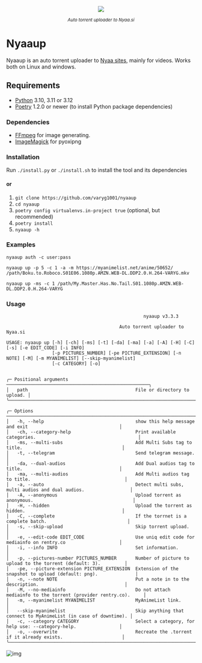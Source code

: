 <p align="center">
  <img src="https://forthebadge.com/images/badges/made-with-python.png"/>
</p>
<p align="center">
<sup><em>Auto torrent uploader to Nyaa.si</em></sup>
</p>

# Nyaaup

Nyaaup is an auto torrent uploader to [Nyaa sites](https://github.com/nyaadevs/nyaa), mainly for videos.
Works both on Linux and windows.

## Requirements

- [Python](https://python.org/) 3.10, 3.11 or 3.12
- [Poetry](https://python-poetry.org/) 1.2.0 or newer (to install Python package dependencies)

### Dependencies

- [FFmpeg](https://ffmpeg.org/) for image generating.
- [ImageMagick](https://imagemagick.org/script/download.php) for pyoxipng

### Installation

Run `./install.py` or `./install.sh` to install the tool and its dependencies

#### or

1. `git clone https://github.com/varyg1001/nyaaup`
2. `cd nyaaup`
3. `poetry config virtualenvs.in-project true` (optional, but recommended)
4. `poetry install`
5. `nyaaup -h`

### Examples

```shell
nyaaup auth -c user:pass
```
```shell
nyaaup up -p 5 -c 1 -a -m https://myanimelist.net/anime/50652/ /path/Boku.to.Roboco.S01E06.1080p.AMZN.WEB-DL.DDP2.0.H.264-VARYG.mkv
```
```shell
nyaaup up -ms -c 1 /path/My.Master.Has.No.Tail.S01.1080p.AMZN.WEB-DL.DDP2.0.H.264-VARYG
```

### Usage

```
                                                   nyaaup v3.3.3

                                          Auto torrent uploader to Nyaa.si

USAGE: nyaaup up [-h] [-ch] [-ms] [-t] [-da] [-ma] [-a] [-A] [-H] [-C] [-s] [-e EDIT_CODE] [-i INFO]
                 [-p PICTURES_NUMBER] [-pe PICTURE_EXTENSION] [-n NOTE] [-M] [-m MYANIMELIST] [--skip-myanimelist]
                 [-c CATEGORY] [-o]


╭─ Positional arguments ─────────────────────────────────────────────────────╮
│   path                                        File or directory to upload. │
╰────────────────────────────────────────────────────────────────────────────╯

╭─ Options ──────────────────────────────────────────────────────────────────────────────────────────────────────╮
│   -h, --help                                  show this help message and exit                                  │
│   -ch, --category-help                        Print available categories.                                      │
│   -ms, --multi-subs                           Add Multi Subs tag to title.                                     │
│   -t, --telegram                              Send telegram message.                                           │
│   -da, --dual-audios                          Add Dual audios tag to title.                                    │
│   -ma, --multi-audios                         Add Multi audios tag to title.                                   │
│   -a, --auto                                  Detect multi subs, multi audios and dual audios.                 │
│   -A, --anonymous                             Upload torrent as anonymous.                                     │
│   -H, --hidden                                Upload the torrent as hidden.                                    │
│   -C, --complete                              If the torrnet is a complete batch.                              │
│   -s, --skip-upload                           Skip torrent upload.                                             │
│   -e, --edit-code EDIT_CODE                   Use uniq edit code for mediainfo on rentry.co                    │
│   -i, --info INFO                             Set information.                                                 │
│   -p, --pictures-number PICTURES_NUMBER       Number of picture to upload to the torrent (default: 3).         │
│   -pe, --picture-extension PICTURE_EXTENSION  Extension of the snapshot to upload (default: png).              │
│   -n, --note NOTE                             Put a note in to the description.                                │
│   -M, --no-mediainfo                          Do not attach mediainfo to the torrent (provider rentry.co).     │
│   -m, --myanimelist MYANIMELIST               MyAnimeList link.                                                │
│   --skip-myanimelist                          Skip anything that connect to MyAnimeList (in case of downtime). │
│   -c, --category CATEGORY                     Select a category, for help use: --category-help.                │
│   -o, --overwrite                             Recreate the .torrent if it already exists.                      │
╰────────────────────────────────────────────────────────────────────────────────────────────────────────────────╯
```

![img](https://i.kek.sh/crb0nguklZk.png)
<!---https://i.kek.sh/crb0nguklZk.png--->
